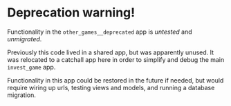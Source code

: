 # Deprecation warning!

Functionality in the `other_games__deprecated` app is *untested* and *unmigrated*.

Previously this code lived in a shared app, but was apparently unused. It was relocated to a catchall app here in order to simplify and debug the main `invest_game` app.

Functionality in this app could be restored in the future if needed, but would require wiring up urls, testing views and models, and running a database migration.
